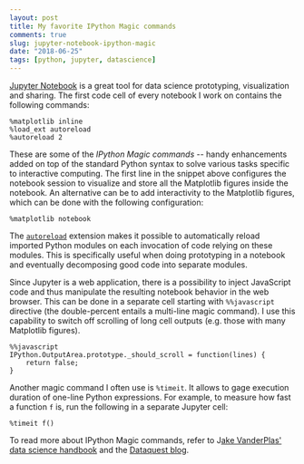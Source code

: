 ```yaml
---
layout: post
title: My favorite IPython Magic commands
comments: true
slug: jupyter-notebook-ipython-magic
date: "2018-06-25"
tags: [python, jupyter, datascience]
---
```


[Jupyter Notebook](http://jupyter.org/) is a great tool for data science prototyping, visualization and sharing. The first code cell of every notebook I work on contains the following commands:  

```
%matplotlib inline
%load_ext autoreload
%autoreload 2
```

These are some of the *IPython Magic commands* -- handy enhancements added on top of the standard Python syntax to solve various tasks specific to interactive computing. The first line in the snippet above configures the notebook session to visualize and store all the Matplotlib figures inside the notebook. An alternative can be to add interactivity to the Matplotlib figures, which can be done with the following configuration:

```
%matplotlib notebook
```

The [`autoreload`](https://ipython.readthedocs.io/en/stable/config/extensions/autoreload.html) extension makes it possible to automatically reload imported Python modules on each invocation of code relying on these modules. This is specifically useful when doing prototyping in a notebook and eventually decomposing good code into separate modules.

Since Jupyter is a web application, there is a possibility to inject JavaScript code and thus manipulate the resulting notebook behavior in the web browser. This can be done in a separate cell starting with `%%javascript` directive (the double-percent entails a multi-line magic command). I use this capability to switch off scrolling of long cell outputs (e.g. those with many Matplotlib figures).

```
%%javascript
IPython.OutputArea.prototype._should_scroll = function(lines) {
    return false;
}
```

Another magic command I often use is `%timeit`. It allows to gage execution duration of one-line Python expressions. For example, to measure how fast a function `f` is, run the following in a separate Jupyter cell:

```
%timeit f()
```

To read more about IPython Magic commands, refer to J[ake VanderPlas' data science handbook](https://jakevdp.github.io/PythonDataScienceHandbook/01.03-magic-commands.html) and the [Dataquest blog](https://www.dataquest.io/blog/jupyter-notebook-tips-tricks-shortcuts/).  
